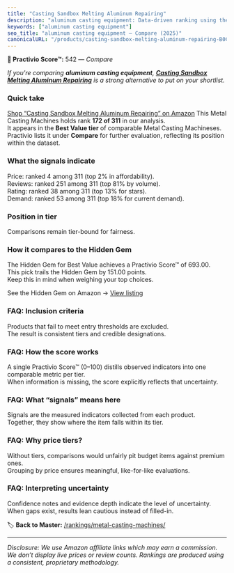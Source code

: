 ```yaml
---
title: "Casting Sandbox Melting Aluminum Repairing"
description: "aluminum casting equipment: Data-driven ranking using the Practivio Score™. Positioned by quality, value, demand, findability, momentum."
keywords: ["aluminum casting equipment"]
seo_title: "aluminum casting equipment — Compare (2025)"
canonicalURL: "/products/casting-sandbox-melting-aluminum-repairing-B0CZL9PDYB/"
---
```


**🛒 Practivio Score™:** 542 — _Compare_


*If you're comparing **aluminum casting equipment**, **[Casting Sandbox Melting Aluminum Repairing](https://www.amazon.com/dp/B0CZL9PDYB?tag=practivio-20)** is a strong alternative to put on your shortlist.*
### Quick take
[Shop “Casting Sandbox Melting Aluminum Repairing” on Amazon](https://www.amazon.com/dp/B0CZL9PDYB?tag=practivio-20)
This Metal Casting Machines holds rank **172 of 311** in our analysis.  
It appears in the **Best Value tier** of comparable Metal Casting Machineses.  
Practivio lists it under **Compare** for further evaluation, reflecting its position within the dataset.

### What the signals indicate
Price: ranked 4 among 311 (top 2% in affordability).  
Reviews: ranked 251 among 311 (top 81% by volume).  
Rating: ranked 38 among 311 (top 13% for stars).  
Demand: ranked 53 among 311 (top 18% for current demand).

### Position in tier
Comparisons remain tier-bound for fairness.

### How it compares to the Hidden Gem
The Hidden Gem for Best Value achieves a Practivio Score™ of 693.00.  
This pick trails the Hidden Gem by 151.00 points.  
Keep this in mind when weighing your top choices.  

See the Hidden Gem on Amazon → [View listing](https://www.amazon.com/dp/B0BCKMT2TP?tag=practivio-20)

### FAQ: Inclusion criteria
Products that fail to meet entry thresholds are excluded.  
The result is consistent tiers and credible designations.

### FAQ: How the score works
A single Practivio Score™ (0–100) distills observed indicators into one comparable metric per tier.  
When information is missing, the score explicitly reflects that uncertainty.

### FAQ: What “signals” means here
Signals are the measured indicators collected from each product.  
Together, they show where the item falls within its tier.

### FAQ: Why price tiers?
Without tiers, comparisons would unfairly pit budget items against premium ones.  
Grouping by price ensures meaningful, like-for-like evaluations.

### FAQ: Interpreting uncertainty
Confidence notes and evidence depth indicate the level of uncertainty.  
When gaps exist, results lean cautious instead of filled-in.

<!-- Missing template for Compare/CompareWithinPriceClass -->


🏷️ **Back to Master:** [/rankings/metal-casting-machines/](/rankings/metal-casting-machines/)

---
_Disclosure: We use Amazon affiliate links which may earn a commission. We don’t display live prices or review counts. Rankings are produced using a consistent, proprietary methodology._
